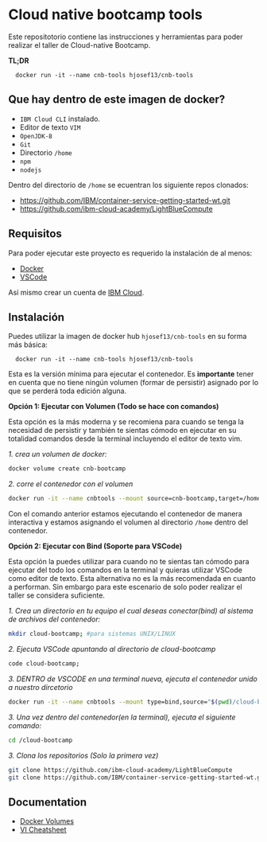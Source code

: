 
# Cloud native bootcamp tools

Este repositotorio contiene las instrucciones y herramientas para poder realizar el taller de Cloud-native Bootcamp. 



**TL;DR**
```docker 
  docker run -it --name cnb-tools hjosef13/cnb-tools
```
## Que hay dentro de este imagen de docker?

- `IBM Cloud CLI` instalado.
- Editor de texto `VIM`
- `OpenJDK-8`
- `Git`
- Directorio `/home`
- `npm`
- `nodejs`


Dentro del directorio de `/home` se ecuentran los siguiente repos clonados: 
- https://github.com/IBM/container-service-getting-started-wt.git
- https://github.com/ibm-cloud-academy/LightBlueCompute


  
## Requisitos

Para poder ejecutar este proyecto es requerido la instalación de al menos:
- [Docker]()
- [VSCode]()

Así mismo crear un cuenta de [IBM Cloud](https://cloud.ibm.com).
## Instalación 

Puedes utilizar la imagen de docker hub `hjosef13/cnb-tools` en su forma más básica:
```docker 
  docker run -it --name cnb-tools hjosef13/cnb-tools
```
Esta es la versión mínima para ejecutar el contenedor. 
Es **importante** tener en cuenta que no tiene ningún volumen (formar de persistir) asignado por lo que se perderá toda edición alguna.

**Opción 1: Ejecutar con Volumen (Todo se hace con comandos)**

Esta opción es la más moderna y se recomiena para cuando se tenga la necesidad de persistir y también te sientas cómodo en ejecutar en su totalidad comandos desde la terminal incluyendo el editor de texto vim.

*1. crea un volumen de docker:*
```bash 
docker volume create cnb-bootcamp
```
*2. corre el contenedor con el volumen*
```bash 
docker run -it --name cnbtools --mount source=cnb-bootcamp,target=/home hjosef13/cnb-tools
```
Con el comando anterior estamos ejecutando el contenedor de manera interactiva y estamos asignando el volumen al directorio `/home` dentro del contenedor. 


**Opción 2: Ejecutar con Bind (Soporte para VSCode)**

Esta opción la puedes utilizar para cuando no te sientas tan cómodo para ejecutar del todo los comandos en la terminal y quieras utilizar VSCode como editor de texto.
Esta alternativa no es la más recomendada en cuanto a performan. Sin embargo para este escenario de solo poder realizar el taller se considera suficiente.

*1. Crea un directorio en tu equipo el cual deseas conectar(bind) al sistema de archivos del contenedor:*
```bash 
mkdir cloud-bootcamp; #para sistemas UNIX/LINUX
```
*2. Ejecuta VSCode apuntando al directorio de cloud-bootcamp*
```bash 
code cloud-bootcamp;
```
*3. DENTRO de VSCODE en una terminal nueva, ejecuta el contenedor unido a nuestro dircetorio*
```bash 
docker run -it --name cnbtools --mount type=bind,source="$(pwd)/cloud-bootcamp",target=/cloud-bootcamp hjosef13/cnb-tools
```
*3. Una vez dentro del contenedor(en la terminal), ejecuta el siguiente comando:*
```bash 
cd /cloud-bootcamp
```
*3. Clona los repositorios (Solo la primera vez)*
```bash 
git clone https://github.com/ibm-cloud-academy/LightBlueCompute
git clone https://github.com/IBM/container-service-getting-started-wt.git
```

## Documentation

- [Docker Volumes](https://docs.docker.com/storage/volumes/)
- [VI Cheatsheet](https://devhints.io/vim)

  
